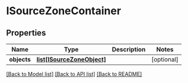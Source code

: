 # ISourceZoneContainer

## Properties
Name | Type | Description | Notes
------------ | ------------- | ------------- | -------------
**objects** | [**list[ISourceZoneObject]**](ISourceZoneObject.md) |  | [optional] 

[[Back to Model list]](../README.md#documentation-for-models) [[Back to API list]](../README.md#documentation-for-api-endpoints) [[Back to README]](../README.md)


